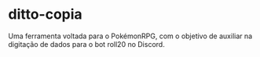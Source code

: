# ditto-copia

Uma ferramenta voltada para o PokémonRPG, com o objetivo de auxiliar na digitação de dados para o bot roll20 no Discord.
